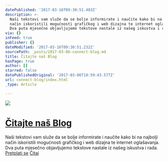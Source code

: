 ```yaml
---
datePublished: '2017-03-16T09:30:51.483Z'
description: >-
  Naši tekstovi vam služe da se bolje informirate i naučite kako bi na najbolji
  način iskoristili mogućnosti grafičkog i web dizajna te internet oglašavanja.
  Dva puta mjesečno objavljujemo tekstove nastale iz našeg iskustva i rada.
via: {}
inFeed: true
publisher: {}
dateModified: '2017-03-16T09:30:51.232Z'
sourcePath: _posts/2017-03-06-connect-blog.md
title: Čitajte naš Blog
hasPage: true
author: []
starred: false
datePublishedOriginal: '2017-03-06T10:59:43.577Z'
url: connect-blog/index.html
_type: Article

---
```

![](https://the-grid-user-content.s3-us-west-2.amazonaws.com/0a4711cd-cb95-4852-b1e7-7e1143c6eb69.jpg)

# [Čitajte naš Blog][0]

Naši tekstovi vam služe da se bolje informirate i naučite kako bi na najbolji način iskoristili mogućnosti grafičkog i web dizajna te internet oglašavanja. Dva puta mjesečno objavljujemo tekstove nastale iz našeg iskustva i rada.
[Pretplati se][1]
[Čitaj][0]

[0]: http://blog.connect365.online/?cache=no
[1]: http://www.subscribepage.com/b8c7z2